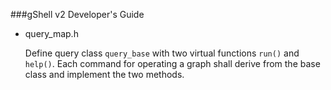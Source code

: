 ###gShell v2 Developer's Guide

- query_map.h

  Define query class `query_base` with two virtual functions `run()` and `help()`. Each command for operating a graph shall derive from the base class and implement the two methods.  